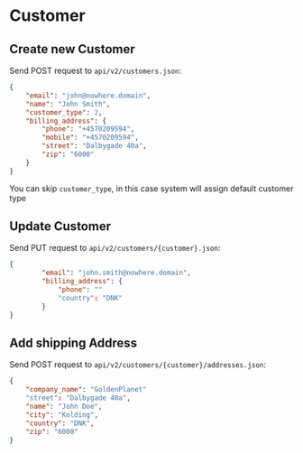 # Customer

## Create new Customer

Send POST request to `api/v2/customers.json`:

```json
{
    "email": "john@nowhere.domain",
    "name": "John Smith",
    "customer_type": 2,
    "billing_address": {
        "phone": "+4570209594",
        "mobile": "+4570209594",
        "street": "Dalbygade 40a",
        "zip": "6000"
    }
}
```

You can skip `customer_type`, in this case system will assign default customer type

## Update Customer

Send PUT request to `api/v2/customers/{customer}.json`:

```json
{
        "email": "john.smith@nowhere.domain",
        "billing_address": {
            "phone": ""
            "country": "DNK"
        }
}
```

## Add shipping Address

Send POST request to `api/v2/customers/{customer}/addresses.json`:

```json
{
    "company_name": "GoldenPlanet"
    "street": "Dalbygade 40a",
    "name": "John Doe",
    "city": "Kolding",
    "country": "DNK",
    "zip": "6000"
}
``` 
